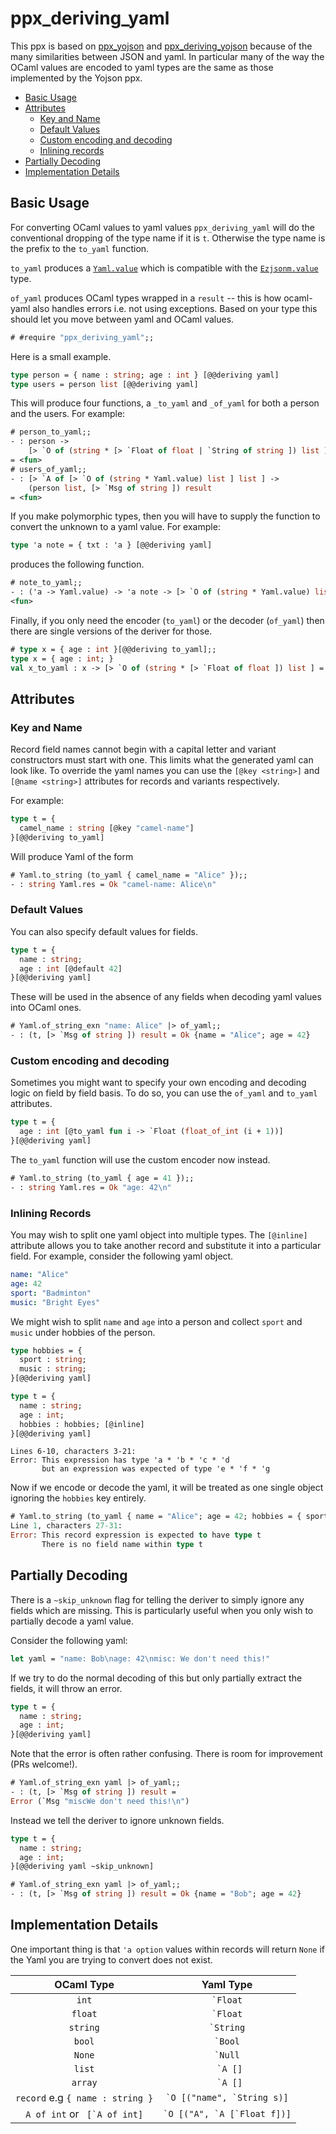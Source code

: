 # ppx_deriving_yaml

This ppx is based on [ppx_yojson](https://github.com/NathanReb/ppx_yojson) and [ppx_deriving_yojson](https://github.com/ocaml-ppx/ppx_deriving_yojson) because of the many similarities between JSON and yaml. In particular many of the way the OCaml values are encoded to yaml types are the same as those implemented by the Yojson ppx.

- [Basic Usage](#basic-usage)
- [Attributes](#attributes)
  - [Key and Name](#key-and-name)
  - [Default Values](#default-values)
  - [Custom encoding and decoding](#custom-encoding-and-decoding)
  - [Inlining records](#inlining-records)
- [Partially Decoding](#partially-decoding)
- [Implementation Details](#implementation-details)

## Basic Usage

For converting OCaml values to yaml values `ppx_deriving_yaml` will do the conventional dropping of the type name if it is `t`. Otherwise the type name is the prefix to the `to_yaml` function.

`to_yaml` produces a [`Yaml.value`](https://github.com/avsm/ocaml-yaml/blob/master/lib/types.ml#L44) which is compatible with the [`Ezjsonm.value`](https://github.com/mirage/ezjsonm/blob/master/lib/ezjsonm.ml#L18) type.

`of_yaml` produces OCaml types wrapped in a `result` -- this is how ocaml-yaml also handles errors i.e. not using exceptions. Based on your type this should let you move between yaml and OCaml values.

```ocaml
# #require "ppx_deriving_yaml";;
```

Here is a small example.

```ocaml
type person = { name : string; age : int } [@@deriving yaml]
type users = person list [@@deriving yaml]
```

This will produce four functions, a `_to_yaml` and `_of_yaml` for both a person and
the users. For example:

```ocaml
# person_to_yaml;;
- : person ->
    [> `O of (string * [> `Float of float | `String of string ]) list ]
= <fun>
# users_of_yaml;;
- : [> `A of [> `O of (string * Yaml.value) list ] list ] ->
    (person list, [> `Msg of string ]) result
= <fun>
```

If you make polymorphic types, then you will have to supply the function to convert the unknown to a yaml value. For example:

```ocaml
type 'a note = { txt : 'a } [@@deriving yaml]
```

produces the following function.

```ocaml
# note_to_yaml;;
- : ('a -> Yaml.value) -> 'a note -> [> `O of (string * Yaml.value) list ] =
<fun>
```

Finally, if you only need the encoder (`to_yaml`) or the decoder (`of_yaml`) then there are single versions of the deriver for those.

```ocaml
# type x = { age : int }[@@deriving to_yaml];;
type x = { age : int; }
val x_to_yaml : x -> [> `O of (string * [> `Float of float ]) list ] = <fun>
```

## Attributes

### Key and Name

Record field names cannot begin with a capital letter and variant constructors must start with one. This limits what the generated yaml can look like. To override the yaml names you can use the `[@key <string>]` and `[@name <string>]` attributes for records and variants respectively.

For example:

```ocaml
type t = {
  camel_name : string [@key "camel-name"]
}[@@deriving to_yaml]
```

Will produce Yaml of the form

```ocaml
# Yaml.to_string (to_yaml { camel_name = "Alice" });;
- : string Yaml.res = Ok "camel-name: Alice\n"
```

### Default Values

You can also specify default values for fields.

```ocaml
type t = {
  name : string;
  age : int [@default 42]
}[@@deriving yaml]
```

These will be used in the absence of any fields when decoding yaml values into OCaml ones.

```ocaml
# Yaml.of_string_exn "name: Alice" |> of_yaml;;
- : (t, [> `Msg of string ]) result = Ok {name = "Alice"; age = 42}
```

### Custom encoding and decoding

Sometimes you might want to specify your own encoding and decoding logic on field
by field basis. To do so, you can use the `of_yaml` and `to_yaml` attributes.

```ocaml
type t = {
  age : int [@to_yaml fun i -> `Float (float_of_int (i + 1))]
}[@@deriving yaml]
```

The `to_yaml` function will use the custom encoder now instead.

```ocaml
# Yaml.to_string (to_yaml { age = 41 });;
- : string Yaml.res = Ok "age: 42\n"
```

### Inlining Records

You may wish to split one yaml object into multiple types. The `[@inline]`
attribute allows you to take another record and substitute it into a particular
field. For example, consider the following yaml object.

```yaml
name: "Alice"
age: 42
sport: "Badminton"
music: "Bright Eyes"
```

We might wish to split `name` and `age` into a person and collect `sport` and
`music` under hobbies of the person.

```ocaml
type hobbies = {
  sport : string;
  music : string;
}[@@deriving yaml]

type t = {
  name : string;
  age : int;
  hobbies : hobbies; [@inline]
}[@@deriving yaml]
```
```mdx-error
Lines 6-10, characters 3-21:
Error: This expression has type 'a * 'b * 'c * 'd
       but an expression was expected of type 'e * 'f * 'g
```

Now if we encode or decode the yaml, it will be treated as one single object
ignoring the `hobbies` key entirely.

```ocaml
# Yaml.to_string (to_yaml { name = "Alice"; age = 42; hobbies = { sport = "Badminton"; music = "Bright Eyes" }});;
Line 1, characters 27-31:
Error: This record expression is expected to have type t
       There is no field name within type t
```

## Partially Decoding

There is a `~skip_unknown` flag for telling the deriver to simply ignore any fields which are missing. This is particularly useful when you only wish to partially decode a yaml value.

Consider the following yaml:

```ocaml
let yaml = "name: Bob\nage: 42\nmisc: We don't need this!"
```

If we try to do the normal decoding of this but only partially extract the fields, it will throw an error.

```ocaml
type t = {
  name : string;
  age : int;
}[@@deriving yaml]
```

Note that the error is often rather confusing. There is room for improvement (PRs welcome!).

```ocaml
# Yaml.of_string_exn yaml |> of_yaml;;
- : (t, [> `Msg of string ]) result =
Error (`Msg "miscWe don't need this!\n")
```

Instead we tell the deriver to ignore unknown fields.

```ocaml
type t = {
  name : string;
  age : int;
}[@@deriving yaml ~skip_unknown]
```

```ocaml
# Yaml.of_string_exn yaml |> of_yaml;;
- : (t, [> `Msg of string ]) result = Ok {name = "Bob"; age = 42}
```

## Implementation Details

One important thing is that `'a option` values within records will return `None` if the Yaml you are trying to convert does not exist.

|            OCaml Type            |            Yaml Type            |
|:--------------------------------:|:-------------------------------:|
|               `int`              |           `` `Float ``          |
|              `float`             |           `` `Float ``          |
|             `string`             |          `` `String ``          |
|              `bool`              |           `` `Bool ``           |
|              `None`              |           `` `Null ``           |
|              `list`              |            `` `A []``           |
|              `array`             |            `` `A []``           |
| `record` e.g `{ name : string }` |  `` `O [("name", `String s)] `` |
|  `A of int` or `` [`A of int]``  | `` `O [("A", `A [`Float f])] `` |

